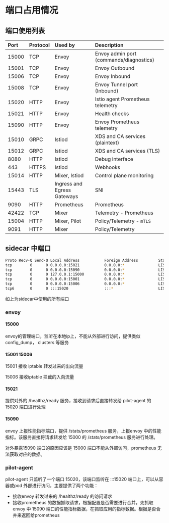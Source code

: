 # 端口占用情况

## 端口使用列表

| Port | Protocol | Used by | Description |
| :--- | :--- | :--- | :--- |
| 15000 | TCP | Envoy | Envoy admin port \(commands/diagnostics\) |
| 15001 | TCP | Envoy | Envoy Outbound |
| 15006 | TCP | Envoy | Envoy Inbound |
| 15008 | TCP | Envoy | Envoy Tunnel port \(Inbound\) |
| 15020 | HTTP | Envoy | Istio agent Prometheus telemetry |
| 15021 | HTTP | Envoy | Health checks |
| 15090 | HTTP | Envoy | Envoy Prometheus telemetry |
| 15010 | GRPC | Istiod | XDS and CA services \(plaintext\) |
| 15012 | GRPC | Istiod | XDS and CA services \(TLS\) |
| 8080 | HTTP | Istiod | Debug interface |
| 443 | HTTPS | Istiod | Webhooks |
| 15014 | HTTP | Mixer, Istiod | Control plane monitoring |
| 15443 | TLS | Ingress and Egress Gateways | SNI |
| 9090 | HTTP | Prometheus | Prometheus |
| 42422 | TCP | Mixer | Telemetry - Prometheus |
| 15004 | HTTP | Mixer, Pilot | Policy/Telemetry - `mTLS` |
| 9091 | HTTP | Mixer | Policy/Telemetry |

## sidecar 中端口

```bash
Proto Recv-Q Send-Q Local Address           Foreign Address         State       PID/Program name
tcp        0      0 0.0.0.0:15021           0.0.0.0:*               LISTEN      12/envoy
tcp        0      0 0.0.0.0:15090           0.0.0.0:*               LISTEN      12/envoy
tcp        0      0 127.0.0.1:15000         0.0.0.0:*               LISTEN      12/envoy
tcp        0      0 0.0.0.0:15001           0.0.0.0:*               LISTEN      12/envoy
tcp        0      0 0.0.0.0:15006           0.0.0.0:*               LISTEN      12/envoy
tcp6       0      0 :::15020                :::*                    LISTEN      1/pilot-agent

```

如上为sidecar中使用的所有端口

### envoy

#### 15000

envoy的管理端口，监听在本地ip上，不能从外部进行访问，提供类似 config\_dump， clusters 等服务

#### 15001 15006

15001 接收 iptable 转发过来的出向流量

15006 接收iptable 拦截的入向流量

#### 15021

提供对外的 /healthz/ready 服务，接收到请求后直接转发给 pilot-agent 的 15020 端口进行处理

#### 15090

envoy 上报性能指标端口，提供 /stats/prometheus 服务，上报envoy 中的性能指标。该服务直接将请求转发给 15000 的 /stats/prometheus 服务进行处理。

对外暴露15090 端口的原因应该是 15000 端口不能从外部访问，prometheus 无法获取对应的数据。

### pilot-agent

pilot-agent 只监听了一个端口 15020，该端口监听在 :::15020 端口上，可以从容器或pod 外部进行访问，主要提供了两个功能：

* 接收envoy 转发过来的 /healthz/ready 的访问请求
* 接收prometheus 的数据抓取请求，根据配置是否需要进行合并，先抓取 envoy 中 15090 端口的性能指标数据，在抓取应用的指标数据。根据是否合并来返回给prometheus



